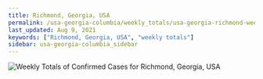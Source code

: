 ```yaml
---
title: Richmond, Georgia, USA
permalink: /usa-georgia-columbia/weekly_totals/usa-georgia-richmond-weekly_totals.html
last_updated: Aug 9, 2021
keywords: ["Richmond, Georgia, USA", "weekly totals"]
sidebar: usa-georgia-columbia_sidebar
---
```


![Weekly Totals of Confirmed Cases for Richmond, Georgia, USA](/covid_tracker/images/graphs/usa-georgia-richmond-weekly_totals_graph.png)
